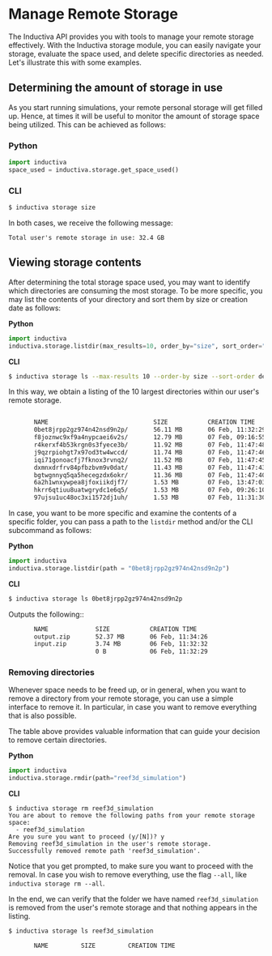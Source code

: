# Manage Remote Storage

The Inductiva API provides you with tools to manage your remote storage effectively. 
With the Inductiva storage module, you can easily navigate your storage, evaluate
the space used, and delete specific directories as needed.
Let's illustrate this with some examples.

## Determining the amount of storage in use

As you start running simulations, your remote personal storage will get filled up.
Hence, at times it will be useful to monitor the amount of storage space being utilized.
This can be achieved as follows:

### Python
```python
import inductiva
space_used = inductiva.storage.get_space_used()
```
### CLI
```bash
$ inductiva storage size
```

In both cases, we receive the following message:

```
Total user's remote storage in use: 32.4 GB
```

## Viewing storage contents

After determining the total storage space used, you may want to identify which directories are consuming the most storage. To be more specific, you may list
the contents of your directory and sort them by size or creation date as follows:

**Python**

```python
import inductiva
inductiva.storage.listdir(max_results=10, order_by="size", sort_order="desc")
```

**CLI**

```bash
$ inductiva storage ls --max-results 10 --order-by size --sort-order desc
```

In this way, we obtain a listing of the 10 largest directories within our user's
remote storage.
```bash

       NAME                             SIZE           CREATION TIME
       0bet8jrpp2gz974n42nsd9n2p/       56.11 MB       06 Feb, 11:32:29
       f8joznwc9xf9a4nypcaei6v2s/       12.79 MB       07 Feb, 09:16:55
       r4kerxf4b53krgn0s3fyece3b/       11.92 MB       07 Feb, 11:47:48
       j9qzrpiohgt7x97od3tw4wccd/       11.74 MB       07 Feb, 11:47:46
       iqi71gonoacfj7fknox3rvnq2/       11.52 MB       07 Feb, 11:47:45
       dxmnxdrfrv84pfbzbvm9v0dat/       11.43 MB       07 Feb, 11:47:43
       bgtwgnnyq5qa5hecegzdx6okr/       11.36 MB       07 Feb, 11:47:40
       6a2h1wnxywpea8jfoxiikdjf7/       1.53 MB        07 Feb, 13:47:03
       hkrr6qtiuu8uatwgrydc1e6q5/       1.53 MB        07 Feb, 09:26:10
       97ujsu1uc48oc3xi1572dj1uh/       1.53 MB        07 Feb, 11:31:30
```

In case, you want to be more specific and examine the contents of a specific folder,
you can pass a path to the `listdir` method and/or the CLI subcommand as follows:

**Python**

```python
import inductiva
inductiva.storage.listdir(path = "0bet8jrpp2gz974n42nsd9n2p")
```

**CLI**

```bash
$ inductiva storage ls 0bet8jrpp2gz974n42nsd9n2p
```

Outputs the following::
```bash
       NAME             SIZE           CREATION TIME
       output.zip       52.37 MB       06 Feb, 11:34:26
       input.zip        3.74 MB        06 Feb, 11:32:32
                        0 B            06 Feb, 11:32:29
```

### Removing directories

Whenever space needs to be freed up, or in general, when you want to remove a directory
from your remote storage, you can use a simple interface to remove it. In particular,
in case you want to remove everything that is also possible.

The table above provides valuable information that can guide your decision to remove certain directories. 

**Python**

```python
import inductiva
inductiva.storage.rmdir(path="reef3d_simulation")
```

**CLI**

```console
$ inductiva storage rm reef3d_simulation
You are about to remove the following paths from your remote storage space:
  - reef3d_simulation
Are you sure you want to proceed (y/[N])? y
Removing reef3d_simulation in the user's remote storage.
Successfully removed remote path 'reef3d_simulation'.
```

Notice that you get prompted, to make sure you want to proceed with the removal.
In case you wish to remove everything, use the flag `--all`, like `inductiva storage rm --all`.

In the end, we can verify that the folder we have named `reef3d_simulation` is removed from the user's remote storage and that nothing appears in the listing.

```bash
$ inductiva storage ls reef3d_simulation

       NAME         SIZE         CREATION TIME

```
